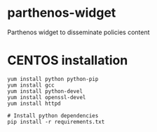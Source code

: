 # parthenos-widget
Parthenos widget to disseminate policies content 

# CENTOS installation
```
yum install python python-pip
yum install gcc
yum install python-devel
yum install openssl-devel
yum install httpd

# Install python dependencies
pip install -r requirements.txt
```
